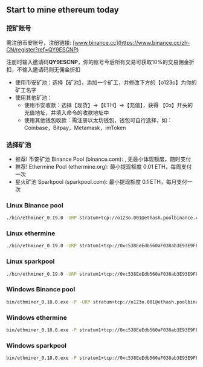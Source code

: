 ## Start to mine ethereum today

### 挖矿账号
需注册币安账号，注册链接: [www.binance.cc](https://www.binance.cc/zh-CN/register?ref=QY9ESCNP)

注册时输入邀请码**QY9ESCNP**，你的账号今后所有交易可获取10%的交易佣金折扣，不输入邀请码则无佣金折扣

- 使用币安矿池：选择【矿池】，添加一个矿工，并修改下方的【o123o】为你的矿工名字
- 使用其他矿池：
    - 使用币安收款：选择【现货】->【ETH】->【充值】，获得 【0x】开头的充值地址，并填入命令的收款地址中
    - 使用其他钱包收款：需注册以太坊钱包，钱包可自行选择，如：Coinbase，Bitpay，Metamask，imToken

### 选择矿池
- 推荐! 币安矿池 Binance Pool (binance.com): , 无最小体现额度，随时支付
- 推荐! Ethermine Pool (ethermine.org): 最小提现额度 0.01 ETH，每周支付一次
- 星火矿池 Sparkpool (sparkpool.com): 最小提现额度 0.1 ETH，每月支付一次

### Linux Binance pool
```bash
./bin/ethminer_0.19.0 -URP stratum+tcp://o123o.001@ethash.poolbinance.com:1800
```

### Linux ethermine
```bash
./bin/ethminer_0.19.0 -URP stratum1+tcp://0xc538EeEdb560aF038ab3E93E9FEaD402e16e82e8.001@asia1.ethermine.org:4444
```

### Linux sparkpool
```bash
./bin/ethminer_0.19.0 -URP stratum1+tcp://0xc538EeEdb560aF038ab3E93E9FEaD402e16e82e8.001@cn.sparkpool.com:3333
```

### Windows Binance pool
```bash
bin/ethminer_0.18.0.exe -P -URP stratum+tcp://o123o.001@ethash.poolbinance.com:1800
```

### Windows ethermine
```bash
bin/ethminer_0.18.0.exe -P stratum1+tcp://0xc538EeEdb560aF038ab3E93E9FEaD402e16e82e8.001@asia1.ethermine.org:4444
```

### Windows sparkpool
```bash
bin/ethminer_0.18.0.exe -P stratum1+tcp://0xc538EeEdb560aF038ab3E93E9FEaD402e16e82e8.001@cn.sparkpool.com:3333
```
